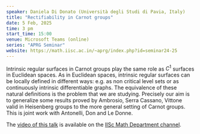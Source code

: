 ```yaml
---
speaker: Daniela Di Donato (Università degli Studi di Pavia, Italy)
title: "Rectifiability in Carnot groups"
date: 5 Feb, 2025
time: 3 pm
start_time: 15:00
venue: Microsoft Teams (online)
series: "APRG Seminar"
website: https://math.iisc.ac.in/~aprg/index.php?id=seminar24-25
---
```


Intrinsic regular surfaces in Carnot groups play the same role as $C^1$ surfaces in Euclidean spaces. As in Euclidean spaces, intrinsic regular surfaces
can be locally defined in different ways: e.g. as non critical level sets or as continuously intrinsic differentiable graphs. The equivalence of these
natural definitions is the problem that we are studying. Precisely our aim is to generalize some results proved by Ambrosio, Serra Cassano, Vittone valid
in Heisenberg groups to the more general setting of Carnot groups. This is joint work with Antonelli, Don and Le Donne.

The [video of this talk](https://www.youtube.com/watch?v=9I0Oqypu4B8&list=PLQXtaLhI1-1qxOEykh-1WOFkYuIzEE-ev) is available
on the [IISc Math Department channel](https://www.youtube.com/channel/UCR5Igvq9HScQKlPr-0coSIg/playlists).

